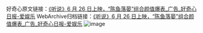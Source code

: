 好奇心原文链接：[《听说》6 月 26 日上映，“陈鱼落晏”组合颜值爆表_广告_好奇心日报-爱娱乐](https://www.qdaily.com/articles/10743.html)
WebArchive归档链接：[《听说》6 月 26 日上映，“陈鱼落晏”组合颜值爆表_广告_好奇心日报-爱娱乐](http://web.archive.org/web/20190623163200/https://www.qdaily.com/articles/10743.html)
![image](http://ww3.sinaimg.cn/large/007d5XDply1g3wg4ixq89j30u048ab29)